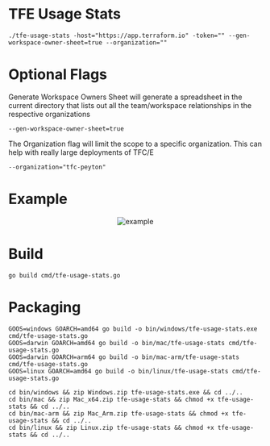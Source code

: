 # TFE Usage Stats

```
./tfe-usage-stats -host="https://app.terraform.io" -token="" --gen-workspace-owner-sheet=true --organization=""
```
# Optional Flags

Generate Workspace Owners Sheet will generate a spreadsheet in the current directory that lists out all the team/workspace relationships in the respective organizations

```
--gen-workspace-owner-sheet=true 
```

The Organization flag will limit the scope to a specific organization. This can help with really large deployments of TFC/E

```
--organization="tfc-peyton"
```

# Example

<p align="center">
    <img align="center" src="images/example.png" alt="example"/>
</p>

# Build

```
go build cmd/tfe-usage-stats.go
```

# Packaging

```
GOOS=windows GOARCH=amd64 go build -o bin/windows/tfe-usage-stats.exe cmd/tfe-usage-stats.go
GOOS=darwin GOARCH=amd64 go build -o bin/mac/tfe-usage-stats cmd/tfe-usage-stats.go
GOOS=darwin GOARCH=arm64 go build -o bin/mac-arm/tfe-usage-stats cmd/tfe-usage-stats.go
GOOS=linux GOARCH=amd64 go build -o bin/linux/tfe-usage-stats cmd/tfe-usage-stats.go

cd bin/windows && zip Windows.zip tfe-usage-stats.exe && cd ../..
cd bin/mac && zip Mac_x64.zip tfe-usage-stats && chmod +x tfe-usage-stats && cd ../..
cd bin/mac-arm && zip Mac_Arm.zip tfe-usage-stats && chmod +x tfe-usage-stats && cd ../..
cd bin/linux && zip Linux.zip tfe-usage-stats && chmod +x tfe-usage-stats && cd ../..
```